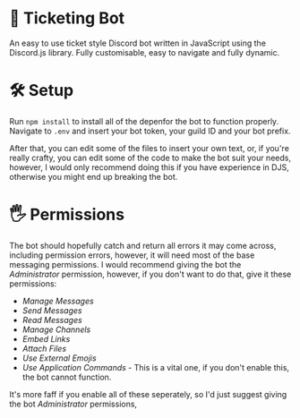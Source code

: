 # 🎫 Ticketing Bot
An easy to use ticket style Discord bot written in JavaScript using the Discord.js library.
Fully customisable, easy to navigate and fully dynamic.

# 🛠 Setup
Run `npm install` to install all of the depenfor the bot to function properly.
Navigate to `.env` and insert your bot token, your guild ID and your bot prefix.

After that, you can edit some of the files to insert your own text, or, if you're really crafty, you can edit some of the code to make the bot suit your needs, however, I would only recommend doing this if you have experience in DJS, otherwise you might end up breaking the bot.

# 🖐 Permissions
The bot should hopefully catch and return all errors it may come across, including permission errors, however, it will need most of the base messaging permissions.
I would recommend giving the bot the *Administrator* permission, however, if you don't want to do that, give it these permissions:
* *Manage Messages*
* *Send Messages*
* *Read Messages*
* *Manage Channels*
* *Embed Links*
* *Attach Files*
* *Use External Emojis*
* *Use Application Commands* - This is a vital one, if you don't enable this, the bot cannot function.

It's more faff if you enable all of these seperately, so I'd just suggest giving the bot *Administrator* permissions,
